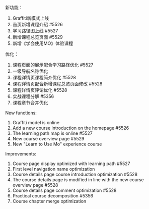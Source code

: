 新功能：
1. Graffiti新模式上线
2. 首页新增课程介绍 #5526
3. 学习路径图上线 #5527
4. 新增课程总览页面 #5529
5. 新增《学会使用MO》体验课程


优化：
1. 课程页面的展示配合学习路径优化 #5527
2. 一级导航名称优化
3. 课程详情页课程简介优化 #5528
4. 课程详情页配合新增课程总览页面修改 #5528
5. 课程详情页评论优化 #5528
6. 实战课程分解 #5356
7. 课程章节合并优化

New functions:
1. Graffiti model is online
2. Add a new course introduction on the homepage #5526
3. The learning path map is online #5527
4. New course overview page #5529
5. New "Learn to Use Mo" experience course

Improvements:
1. Course page display optimized with learning path #5527
2. First level navigation name optimization
3. Course details page course introduction optimization #5528
4. The course details page is modified in line with the new course overview page #5528
5. Course details page comment optimization  #5528
6. Practical course decomposition #5356
7. Course chapter merge optimization
